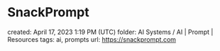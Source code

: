 # SnackPrompt

created: April 17, 2023 1:19 PM (UTC)
folder: AI Systems / AI | Prompt | Resources
tags: ai, prompts
url: https://snackprompt.com